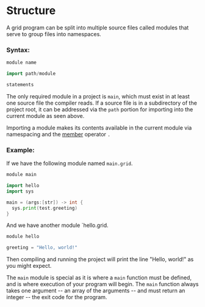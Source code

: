 # Structure

A grid program can be split into multiple source files called modules that serve to group files into namespaces.

### Syntax:

```go
module name

import path/module

statements
```

The only required module in a project is `main`, which must exist in at least one source file the compiler reads. If a source file is in a subdirectory of the project root, it can be addressed via the `path` portion for importing into the current module as seen above.

Importing a module makes its contents available in the current module via namespacing and the [member](operators.md) operator `.`

### Example:

If we have the following module named `main.grid`.

```go
module main

import hello
import sys

main = (args:[str]) -> int {
  sys.print(test.greeting)
}
```

And we have another module `hello.grid.

```go
module hello

greeting = "Hello, world!"
```

Then compiling and running the project will print the line "Hello, world!" as you might expect.

The `main` module is special as it is where a `main` function must be defined, and is where execution of your program will begin. The `main` function always takes one argument -- an array of the arguments -- and must return an integer -- the exit code for the program.
